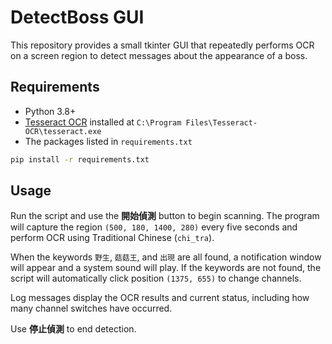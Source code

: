 # DetectBoss GUI

This repository provides a small tkinter GUI that repeatedly performs OCR on a screen region to detect messages about the appearance of a boss.

## Requirements

- Python 3.8+
- [Tesseract OCR](https://github.com/tesseract-ocr/tesseract) installed at `C:\Program Files\Tesseract-OCR\tesseract.exe`
- The packages listed in `requirements.txt`

```bash
pip install -r requirements.txt
```

## Usage

Run the script and use the **開始偵測** button to begin scanning. The program will capture the region `(500, 180, 1400, 280)` every five seconds and perform OCR using Traditional Chinese (`chi_tra`).

When the keywords `野生`, `菇菇王`, and `出現` are all found, a notification window will appear and a system sound will play. If the keywords are not found, the script will automatically click position `(1375, 655)` to change channels.

Log messages display the OCR results and current status, including how many channel switches have occurred.

Use **停止偵測** to end detection.
